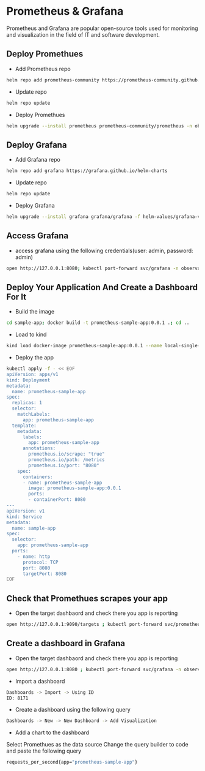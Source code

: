 # Prometheus & Grafana

Prometheus and Grafana are popular open-source tools used for monitoring and visualization in the field of IT and software development.

## Deploy Promethues

- Add Prometheus repo

``` bash
helm repo add prometheus-community https://prometheus-community.github.io/helm-charts
```

- Update repo

```bash
helm repo update
```

- Deploy Promethues

```bash
helm upgrade --install prometheus prometheus-community/prometheus -n observability --create-namespace
```

## Deploy Grafana

- Add Grafana repo

``` bash
helm repo add grafana https://grafana.github.io/helm-charts
```

- Update repo

```bash
helm repo update
```

- Deploy Grafana

```bash
helm upgrade --install grafana grafana/grafana -f helm-values/grafana-values.yaml -n observability --create-namespace
```

## Access Grafana

- access grafana using the following credentials(user: admin, password: admin)

```bash
open http://127.0.0.1:8080; kubectl port-forward svc/grafana -n observability 8080:80
```


## Deploy Your Application And Create a Dashboard For It

- Build the image

``` bash
cd sample-app; docker build -t prometheus-sample-app:0.0.1 .; cd ..
```

- Load to kind

```bash
kind load docker-image prometheus-sample-app:0.0.1 --name local-single-node
```

- Deploy the app

```bash
kubectl apply -f - << EOF 
apiVersion: apps/v1
kind: Deployment
metadata:
  name: prometheus-sample-app
spec:
  replicas: 1
  selector:
    matchLabels:
      app: prometheus-sample-app
  template:
    metadata:
      labels:
        app: prometheus-sample-app
      annotations:
        prometheus.io/scrape: "true"
        prometheus.io/path: /metrics
        prometheus.io/port: "8080"
    spec:
      containers:
      - name: prometheus-sample-app
        image: prometheus-sample-app:0.0.1
        ports:
        - containerPort: 8080
---
apiVersion: v1
kind: Service
metadata:
  name: sample-app
spec:
  selector:
    app: prometheus-sample-app
  ports:
    - name: http
      protocol: TCP
      port: 8080
      targetPort: 8080
EOF
```

## Check that Promethues scrapes your app

- Open the target dashbaord and check there you app is reporting

```bash
open http://127.0.0.1:9090/targets ; kubectl port-forward svc/prometheus-server -n observability 9090:80
```

## Create a dashboard in Grafana

- Open the target dashbaord and check there you app is reporting

```bash
open http://127.0.0.1:8080 ; kubectl port-forward svc/grafana -n observability 8080:80
```

- Import a dashboard

```bash
Dashboards -> Import -> Using ID
ID: 8171
```

- Create a dashboard using the following query

```bash
Dashboards -> New -> New Dashboard -> Add Visualization
```

- Add a chart to the dashboard

Select Promethues as the data source
Change the query builder to code and paste the following query

```bash
requests_per_second{app="prometheus-sample-app"}
```
